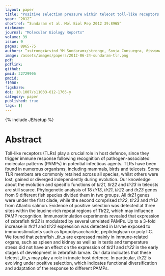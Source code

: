 ```yaml
---
layout: paper
title: "Positive selection pressure within teleost toll-like receptors _tlr21_ and _tlr22_ subfamilies and their response to temperature stress and microbial components in zebrafish"
year: “2012”
shortref: “Sundaram et al. Mol Biol Rep 2012 39:8965“
nickname: 
journal: "Molecular Biology Reports"
volume: 39
issue: 9
pages: 8965-75
authors: “<strong>Arvind YM Sundaram</strong>, Sonia Consuegra, Viswanath Kiron, Jorge MO Fernandes*”
image: /assets/images/papers/2012-06-24-sundaram-tlr.png
pdf: 
pdflink: 
github: 
pmid: 22729906
pmcid: 
f1000: 
figshare: 
doi: 10.1007/s11033-012-1765-y
category: paper
published: true
tags: []
---
```

{% include JB/setup %}

# Abstract 

Toll-like receptors (TLRs) play a crucial role in host defence, since they trigger immune response following recognition of pathogen-associated molecular patterns (PAMPs) in potential infectious agents. TLRs have been found in numerous organisms, including mammals, birds and teleosts. Some TLR members are commonly retained across all species, whilst others were lost, gained or diverged independently during evolution. Our knowledge about the evolution and specific functions of _tlr21_, _tlr22_ and _tlr23_ in teleosts are still scarce. Phylogenetic analysis of 18 _tlr13_, _tlr21_, _tlr22_ and _tlr23_ genes from 9 different fish species divided them in two groups. All _tlr21_ genes were under the first clade, while the second comprised _tlr22_, _tlr23_ and _tlr13_ from Atlantic salmon. Evidence of positive selection was detected at three sites within the leucine-rich repeat regions of Tlr22, which may influence PAMP recognition. Immunostimulation experiments revealed that expression of zebrafish _tlr22_ is modulated by several unrelated PAMPs. Up to a 3-fold increase in _tlr21_ and _tlr22_ expression was detected in larvae exposed to immunostimulants such as lipopolysaccharide, peptidoglycan or poly I:C. We found that zebrafish _tlr_s are expressed mainly in immune-related organs, such as spleen and kidney as well as in testis and temperature stress did not have an effect on the expression of _tlr21_ and _tlr22_ in the early stages of development in zebrafish larvae. Our data indicates that these teleost _tlr_s may play a role in innate host defence. In particular, _tlr22_ is evolving under positive selection, which indicates functional diversification and adaptation of the response to different PAMPs.
